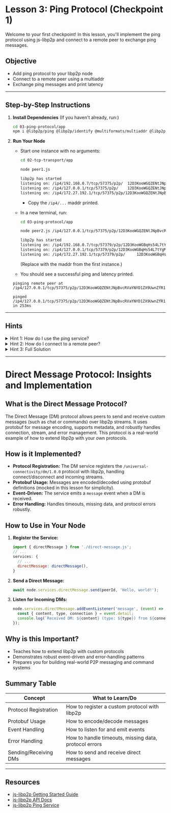 # Lesson 3: Ping Protocol (Checkpoint 1)

Welcome to your first checkpoint! In this lesson, you'll implement the ping protocol using js-libp2p and connect to a remote peer to exchange ping messages.

## Objective
- Add ping protocol to your libp2p node
- Connect to a remote peer using a multiaddr
- Exchange ping messages and print latency

---

## Step-by-Step Instructions

1. **Install Dependencies**
   (If you haven't already, run:)
   ```sh
   cd 03-ping-protocol/app
   npm i @libp2p/ping @libp2p/identify @multiformats/multiaddr @libp2p/tcp @chainsafe/libp2p-noise @chainsafe/libp2p-yamux libp2p @libp2p/interface it-protobuf-stream protons-runtime
   ```

2. **Run Your Node**
   - Start one instance with no arguments:

     ```sh
     cd 02-tcp-transport/app

     node peer1.js 

     libp2p has started
     listening on: /ip4/192.168.0.7/tcp/57375/p2p/  12D3KooWGQZENtJNpBvcRVaYNYD1ZX9UwnZfR1DbNFtFY1q3hvak
     listening on: /ip4/127.0.0.1/tcp/57375/p2p/    12D3KooWGQZENtJNpBvcRVaYNYD1ZX9UwnZfR1DbNFtFY1q3hvak
     listening on: /ip4/172.27.192.1/tcp/57375/p2p/12D3KooWGQZENtJNpBvcRVaYNYD1ZX9UwnZfR1DbNFtFY1q3hvak     
     ```

     - Copy the `/ip4/...` maddr printed.

   - In a new terminal, run:
     ```sh
     cd 03-ping-protocol/app

     node peer2.js /ip4/127.0.0.1/tcp/57375/p2p/12D3KooWGQZENtJNpBvcRVaYNYD1ZX9UwnZfR1DbNFtFY1q3hvak

     libp2p has started
     listening on: /ip4/192.168.0.7/tcp/57379/p2p/12D3KooWGBqHs54L7tYgMBpjYXMmiFhkvAEck81MfJ5rYm7cSL7K
     listening on: /ip4/127.0.0.1/tcp/57379/p2p/12D3KooWGBqHs54L7tYgMBpjYXMmiFhkvAEck81MfJ5rYm7cSL7K
     listening on: /ip4/172.27.192.1/tcp/57379/p2p/     12D3KooWGBqHs54L7tYgMBpjYXMmiFhkvAEck81MfJ5rYm7cSL7K
     ```
     (Replace with the maddr from the first instance.)
   - You should see a successful ping and latency printed.

   ```
   pinging remote peer at /ip4/127.0.0.1/tcp/57375/p2p/12D3KooWGQZENtJNpBvcRVaYNYD1ZX9UwnZfR1DbNFtFY1q3hvak
   
   pinged /ip4/127.0.0.1/tcp/57375/p2p/12D3KooWGQZENtJNpBvcRVaYNYD1ZX9UwnZfR1DbNFtFY1q3hvak in 253ms
   ```

---

## Hints

<details>
<summary>Hint 1: How do I use the ping service?</summary>
Add `ping: ping()` to the `services` property in your libp2p config.
</details>

<details>
<summary>Hint 2: How do I connect to a remote peer?</summary>
Use the `@multformats/multiaddr` module to parse the address, then call `node.services.ping.ping(ma)`.
</details>

<details>
<summary>Hint 3: Full Solution</summary>
See the code template above. Make sure to handle errors and print the latency.
</details>

---

# Direct Message Protocol: Insights and Implementation

## What is the Direct Message Protocol?
The Direct Message (DM) protocol allows peers to send and receive custom messages (such as chat or commands) over libp2p streams. It uses protobuf for message encoding, supports metadata, and robustly handles connection, stream, and error management. This protocol is a real-world example of how to extend libp2p with your own protocols.

## How is it Implemented?
- **Protocol Registration:** The DM service registers the `/universal-connectivity/dm/1.0.0` protocol with libp2p, handling connect/disconnect and incoming streams.
- **Protobuf Usage:** Messages are encoded/decoded using protobuf definitions (mocked in this lesson for simplicity).
- **Event-Driven:** The service emits a `message` event when a DM is received.
- **Error Handling:** Handles timeouts, missing data, and protocol errors robustly.

## How to Use in Your Node
1. **Register the Service:**
   ```js
   import { directMessage } from './direct-message.js';
   // ...
   services: {
     // ...
     directMessage: directMessage(),
   }
   ```
2. **Send a Direct Message:**
   ```js
   await node.services.directMessage.send(peerId, 'Hello, world!');
   ```
3. **Listen for Incoming DMs:**
   ```js
   node.services.directMessage.addEventListener('message', (event) => {
     const { content, type, connection } = event.detail;
     console.log(`Received DM: ${content} (type: ${type}) from ${connection.remotePeer.toString()}`);
   });
   ```

## Why is this Important?
- Teaches how to extend libp2p with custom protocols
- Demonstrates robust event-driven and error-handling patterns
- Prepares you for building real-world P2P messaging and command systems

## Summary Table
| Concept                | What to Learn/Do                                      |
|------------------------|------------------------------------------------------|
| Protocol Registration  | How to register a custom protocol with libp2p        |
| Protobuf Usage         | How to encode/decode messages                        |
| Event Handling         | How to listen for and emit events                    |
| Error Handling         | How to handle timeouts, missing data, protocol errors|
| Sending/Receiving DMs  | How to send and receive direct messages              |

---

## Resources
- [js-libp2p Getting Started Guide](https://docs.libp2p.io/guides/getting-started/javascript)
- [js-libp2p API Docs](https://libp2p.github.io/js-libp2p/)
- [js-libp2p Ping Service](https://libp2p.github.io/js-libp2p/modules/_libp2p_ping.html)
